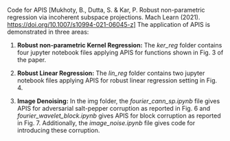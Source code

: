Code for APIS [Mukhoty, B., Dutta, S. & Kar, P. Robust non-parametric regression via incoherent subspace projections. Mach Learn (2021). https://doi.org/10.1007/s10994-021-06045-z]
The application of APIS is demonstrated in three areas:

1. **Robust non-parametric Kernel Regression:**
The *ker_reg* folder contains four jupyter notebook files applying APIS for functions shown in Fig. 3 of the paper.

2. **Robust Linear Regression:**
The *lin_reg* folder contains two jupyter notebook files applying APIS for robust linear regression setting in Fig. 4.

3. **Image Denoising:** 
In the img folder, the *fourier_cann_sp.ipynb* file gives APIS for adversarial salt-pepper corruption as reported in Fig. 6 and *fourier_wavelet_block.ipynb* gives APIS for block corruption as reported in Fig. 7. Additionally, the *image_noise.ipynb* file gives code for introducing these corruption.
